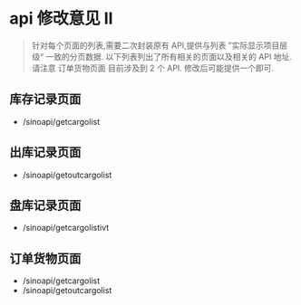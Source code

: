# api 修改意见 II

> 针对每个页面的列表,需要二次封装原有 API,提供与列表 ”实际显示项目层级“ 一致的分页数据. 以下列表列出了所有相关的页面以及相关的 API 地址.
> 请注意 订单货物页面 目前涉及到 2 个 API. 修改后可能提供一个即可.

## 库存记录页面

- /sinoapi/getcargolist

## 出库记录页面

- /sinoapi/getoutcargolist

## 盘库记录页面

- /sinoapi/getcargolistivt

## 订单货物页面

- /sinoapi/getcargolist
- /sinoapi/getoutcargolist

